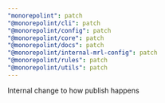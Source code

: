 ```yaml
---
"monorepolint": patch
"@monorepolint/cli": patch
"@monorepolint/config": patch
"@monorepolint/core": patch
"@monorepolint/docs": patch
"@monorepolint/internal-mrl-config": patch
"@monorepolint/rules": patch
"@monorepolint/utils": patch
---
```


Internal change to how publish happens
